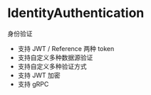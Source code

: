 # IdentityAuthentication
身份验证

- 支持 JWT / Reference 两种 token
- 支持自定义多种数据源验证
- 支持自定义多种验证方式
- 支持 JWT 加密
- 支持 gRPC

